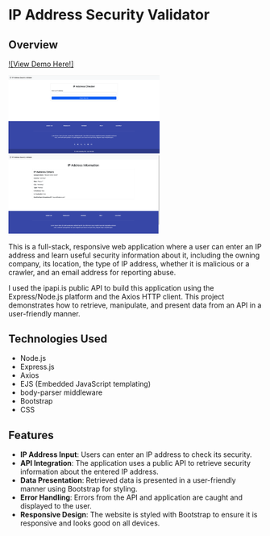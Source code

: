 # IP Address Security Validator

## Overview

[![View Demo Here!]](https://youtu.be/fxanLI7vEt8)

<img src="public/images/demo.png" width="300px"><img src="public/images/demo2.png" width="300px">

This is a full-stack, responsive web application where a user can enter an IP address and learn useful security information about it, including the owning company, its location, the type of IP address, whether it is malicious or a crawler, and an email address for reporting abuse. 

I used the ipapi.is public API to build this application using the Express/Node.js platform and the Axios HTTP client. This project demonstrates how to retrieve, manipulate, and present data from an API in a user-friendly manner.

## Technologies Used
- Node.js
- Express.js
- Axios
- EJS (Embedded JavaScript templating)
- body-parser middleware
- Bootstrap
- CSS

## Features
- **IP Address Input**: Users can enter an IP address to check its security.
- **API Integration**: The application uses a public API to retrieve security information about the entered IP address.
- **Data Presentation**: Retrieved data is presented in a user-friendly manner using Bootstrap for styling.
- **Error Handling**: Errors from the API and application are caught and displayed to the user.
- **Responsive Design**: The website is styled with Bootstrap to ensure it is responsive and looks good on all devices.
